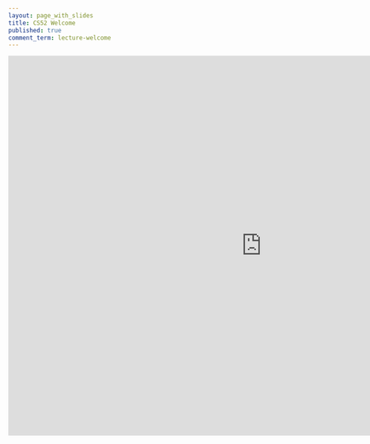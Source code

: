 ```yaml
---
layout: page_with_slides
title: CS52 Welcome
published: true
comment_term: lecture-welcome
---
```



<iframe src="https://brunchlabs.slides.com/timtregubov/cs52-welcome/embed?token=ckWbiJyU" width="1024" height="768" scrolling="no" frameborder="0" webkitallowfullscreen mozallowfullscreen allowfullscreen></iframe>